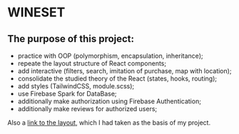 # WINESET
## The purpose of this project:
- practice with OOP (polymorphism, encapsulation, inheritance);
- repeate the layout structure of React components;
- add interactive (filters, search, imitation of purchase, map with location);
- consolidate the studied theory of the React (states, hooks, routing);
- add styles (TailwindCSS, module.scss);
- use Firebase Spark for DataBase;
- additionally make authorization using Firebase Authentication;
- additionally make reviews for authorized users;

Also a [link to the layout](https://www.figma.com/file/ESg7icZQv5cdTJ9GGtu8cB/wineset), which I had taken as the basis of my project.
